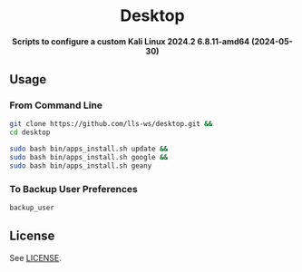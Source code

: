 <h1 align="center">
  Desktop
</h1>

<h4 align="center">
  Scripts to configure a custom Kali Linux 2024.2 6.8.11-amd64 (2024-05-30)
</h4>


## Usage

### From Command Line

```bash
git clone https://github.com/lls-ws/desktop.git &&
cd desktop
```
```bash
sudo bash bin/apps_install.sh update &&
sudo bash bin/apps_install.sh google &&
sudo bash bin/apps_install.sh geany
```

### To Backup User Preferences

```bash
backup_user

```

## License

See [LICENSE](LICENSE).
